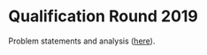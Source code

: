 # Qualification Round 2019 

Problem statements and analysis ([here](https://codingcompetitions.withgoogle.com/codejam/round/0000000000051705)).
